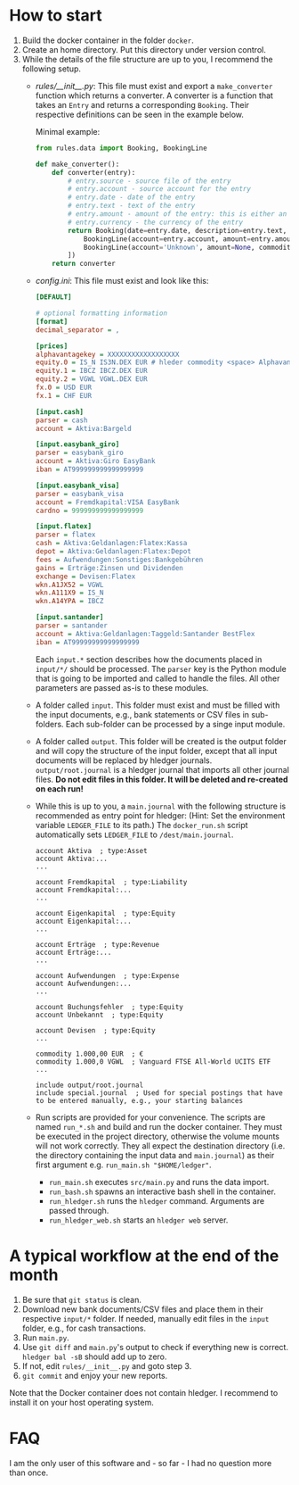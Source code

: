 # How to start

1. Build the docker container in the folder `docker`.
2. Create an home directory. Put this directory under version control.
3. While the details of the file structure are up to you, I recommend the following setup.
    * *rules/\_\_init\_\_.py*: This file must exist and export a `make_converter` function which returns a converter.
        A converter is a function that takes an `Entry` and returns a corresponding `Booking`. Their respective definitions can be seen in the example below.

        Minimal example:
        ```python
        from rules.data import Booking, BookingLine

        def make_converter():
            def converter(entry):
                # entry.source - source file of the entry
                # entry.account - source account for the entry
                # entry.date - date of the entry
                # entry.text - text of the entry
                # entry.amount - amount of the entry: this is either an integer in the smallest currency unit, a Fraction object, or a Decimal object
                # entry.currency - the currency of the entry
                return Booking(date=entry.date, description=entry.text, lines=[
                    BookingLine(account=entry.account, amount=entry.amount, commodity=entry.currency),
                    BookingLine(account='Unknown', amount=None, commodity=None),
                ])
            return converter
        ```

    * *config.ini*: This file must exist and look like this:

        ```ini
        [DEFAULT]

        # optional formatting information
        [format]
        decimal_separator = ,

        [prices]
        alphavantagekey = XXXXXXXXXXXXXXXXXX
        equity.0 = IS_N IS3N.DEX EUR # hleder commodity <space> Alphavantage Key <space> currency of the price
        equity.1 = IBCZ IBCZ.DEX EUR
        equity.2 = VGWL VGWL.DEX EUR
        fx.0 = USD EUR
        fx.1 = CHF EUR

        [input.cash]
        parser = cash
        account = Aktiva:Bargeld

        [input.easybank_giro]
        parser = easybank_giro
        account = Aktiva:Giro EasyBank
        iban = AT999999999999999999

        [input.easybank_visa]
        parser = easybank_visa
        account = Fremdkapital:VISA EasyBank
        cardno = 999999999999999999

        [input.flatex]
        parser = flatex
        cash = Aktiva:Geldanlagen:Flatex:Kassa
        depot = Aktiva:Geldanlagen:Flatex:Depot
        fees = Aufwendungen:Sonstiges:Bankgebühren
        gains = Erträge:Zinsen und Dividenden
        exchange = Devisen:Flatex
        wkn.A1JX52 = VGWL
        wkn.A111X9 = IS_N
        wkn.A14YPA = IBCZ

        [input.santander]
        parser = santander
        account = Aktiva:Geldanlagen:Taggeld:Santander BestFlex
        iban = AT99999999999999999
        ```

        Each `input.*` section describes how the documents placed in `input/*/` should be processed. The `parser` key is the Python module that is going to be imported and called to handle the files. All other parameters are passed as-is to these modules.
    * A folder called `input`. This folder must exist and must be filled with the input documents, e.g., bank statements or CSV files in sub-folders. Each sub-folder can be processed by a singe input module.
    * A folder called `output`. This folder will be created is the output folder and will copy the structure of the input folder, except that all input documents will be replaced by hledger journals. `output/root.journal` is a hledger journal that imports all other journal files. **Do not edit files in this folder. It will be deleted and re-created on each run!**
    * While this is up to you, a `main.journal` with the following structure is recommended as entry point for hledger: (Hint: Set the environment variable `LEDGER_FILE` to its path.) The `docker_run.sh` script automatically sets `LEDGER_FILE` to `/dest/main.journal`.

        ```
        account Aktiva  ; type:Asset
        account Aktiva:...
        ...

        account Fremdkapital  ; type:Liability
        account Fremdkapital:...
        ...

        account Eigenkapital  ; type:Equity
        account Eigenkapital:...
        ...

        account Erträge  ; type:Revenue
        account Erträge:...
        ...

        account Aufwendungen  ; type:Expense
        account Aufwendungen:...
        ...

        account Buchungsfehler  ; type:Equity
        account Unbekannt  ; type:Equity

        account Devisen  ; type:Equity
        ...

        commodity 1.000,00 EUR  ; €
        commodity 1.000,0 VGWL  ; Vanguard FTSE All-World UCITS ETF
        ...

        include output/root.journal
        include special.journal  ; Used for special postings that have to be entered manually, e.g., your starting balances
        ```
    * Run scripts are provided for your convenience. The scripts are named `run_*.sh` and build and run the docker container.
      They must be executed in the project directory, otherwise the volume mounts will not work correctly.
      They all expect the destination directory (i.e. the directory containing the input data and `main.journal`) as their first argument e.g. `run_main.sh "$HOME/ledger"`.
      - `run_main.sh` executes `src/main.py` and runs the data import.
      - `run_bash.sh` spawns an interactive bash shell in the container.
      - `run_hledger.sh` runs the `hledger` command. Arguments are passed through.
      - `run_hledger_web.sh` starts an `hledger web` server.

# A typical workflow at the end of the month

1. Be sure that `git status` is clean.
2. Download new bank documents/CSV files and place them in their respective `input/*` folder. If needed, manually edit files in the `input` folder, e.g., for cash transactions.
3. Run `main.py`.
4. Use `git diff` and `main.py`'s output to check if everything new is correct. `hledger bal -sB` should add up to zero.
5. If not, edit `rules/__init__.py` and goto step 3.
6. `git commit` and enjoy your new reports.

Note that the Docker container does not contain hledger. I recommend to install it on your host operating system.

# FAQ

I am the only user of this software and - so far - I had no question more than once.
